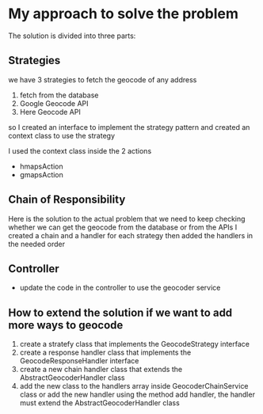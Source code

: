 # My approach to solve the problem 

The solution is divided into three parts:

## Strategies
  we have 3 strategies to fetch the geocode of any address
    
1. fetch from the database
2. Google Geocode API
3. Here Geocode API

so I created an interface to implement the strategy pattern and created an context class to use the strategy

I used the context class inside the 2 actions 
- hmapsAction
- gmapsAction

## Chain of Responsibility
Here is the solution to the actual problem that we need to keep checking whether we can get the geocode from the database or from the APIs
I created a chain and a handler for each strategy then added the handlers in the needed order

## Controller
- update the code in the controller to use the geocoder service


## How to extend the solution if we want to add more ways to geocode
1. create a stratefy class that implements the GeocodeStrategy interface
2. create a response handler class that implements the GeocodeResponseHandler interface
3. create a new chain handler class that extends the AbstractGeocoderHandler class
4. add the new class to the handlers array inside GeocoderChainService class or add the new handler using the method add handler, the handler must extend the AbstractGeocoderHandler class